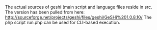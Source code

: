 The actual sources of geshi (main script and language files reside in src.
The version has been pulled from here:
http://sourceforge.net/projects/geshi/files/geshi/GeSHi%201.0.8.10/
The php script run.php can be used for CLI-based execution.
